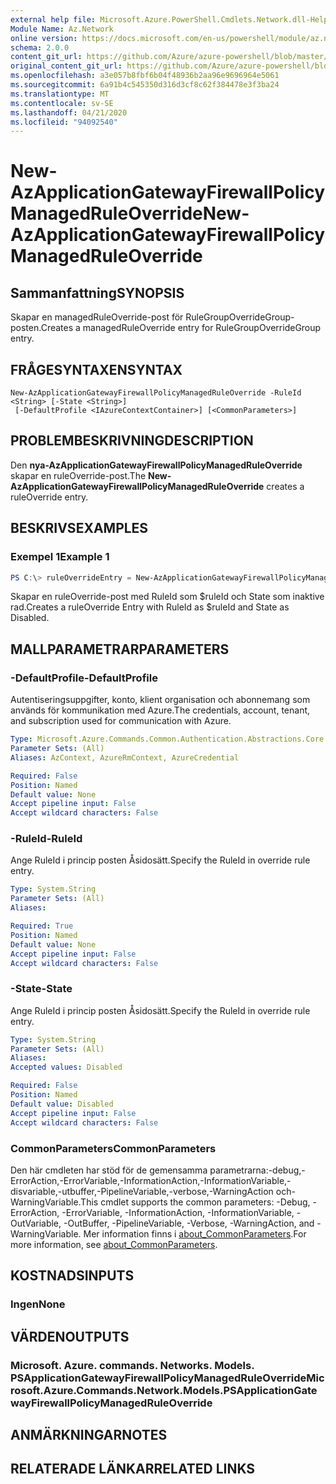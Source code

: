 ```yaml
---
external help file: Microsoft.Azure.PowerShell.Cmdlets.Network.dll-Help.xml
Module Name: Az.Network
online version: https://docs.microsoft.com/en-us/powershell/module/az.network/new-azapplicationgatewayfirewallpolicymanagedruleoverride
schema: 2.0.0
content_git_url: https://github.com/Azure/azure-powershell/blob/master/src/Network/Network/help/New-AzApplicationGatewayFirewallPolicyManagedRuleOverride.md
original_content_git_url: https://github.com/Azure/azure-powershell/blob/master/src/Network/Network/help/New-AzApplicationGatewayFirewallPolicyManagedRuleOverride.md
ms.openlocfilehash: a3e057b8fbf6b04f48936b2aa96e9696964e5061
ms.sourcegitcommit: 6a91b4c545350d316d3cf8c62f384478e3f3ba24
ms.translationtype: MT
ms.contentlocale: sv-SE
ms.lasthandoff: 04/21/2020
ms.locfileid: "94092540"
---
```

# <span data-ttu-id="67acf-101">New-AzApplicationGatewayFirewallPolicyManagedRuleOverride</span><span class="sxs-lookup"><span data-stu-id="67acf-101">New-AzApplicationGatewayFirewallPolicyManagedRuleOverride</span></span>

## <span data-ttu-id="67acf-102">Sammanfattning</span><span class="sxs-lookup"><span data-stu-id="67acf-102">SYNOPSIS</span></span>
<span data-ttu-id="67acf-103">Skapar en managedRuleOverride-post för RuleGroupOverrideGroup-posten.</span><span class="sxs-lookup"><span data-stu-id="67acf-103">Creates a managedRuleOverride entry for RuleGroupOverrideGroup entry.</span></span>

## <span data-ttu-id="67acf-104">FRÅGESYNTAXEN</span><span class="sxs-lookup"><span data-stu-id="67acf-104">SYNTAX</span></span>

```
New-AzApplicationGatewayFirewallPolicyManagedRuleOverride -RuleId <String> [-State <String>]
 [-DefaultProfile <IAzureContextContainer>] [<CommonParameters>]
```

## <span data-ttu-id="67acf-105">PROBLEMBESKRIVNING</span><span class="sxs-lookup"><span data-stu-id="67acf-105">DESCRIPTION</span></span>
<span data-ttu-id="67acf-106">Den **nya-AzApplicationGatewayFirewallPolicyManagedRuleOverride** skapar en ruleOverride-post.</span><span class="sxs-lookup"><span data-stu-id="67acf-106">The **New-AzApplicationGatewayFirewallPolicyManagedRuleOverride** creates a ruleOverride entry.</span></span>

## <span data-ttu-id="67acf-107">BESKRIVS</span><span class="sxs-lookup"><span data-stu-id="67acf-107">EXAMPLES</span></span>

### <span data-ttu-id="67acf-108">Exempel 1</span><span class="sxs-lookup"><span data-stu-id="67acf-108">Example 1</span></span>
```powershell
PS C:\> ruleOverrideEntry = New-AzApplicationGatewayFirewallPolicyManagedRuleOverride -RuleId $ruleId -State Disabled
```

<span data-ttu-id="67acf-109">Skapar en ruleOverride-post med RuleId som $ruleId och State som inaktive rad.</span><span class="sxs-lookup"><span data-stu-id="67acf-109">Creates a ruleOverride Entry with RuleId as $ruleId and State as Disabled.</span></span>

## <span data-ttu-id="67acf-110">MALLPARAMETRAR</span><span class="sxs-lookup"><span data-stu-id="67acf-110">PARAMETERS</span></span>

### <span data-ttu-id="67acf-111">-DefaultProfile</span><span class="sxs-lookup"><span data-stu-id="67acf-111">-DefaultProfile</span></span>
<span data-ttu-id="67acf-112">Autentiseringsuppgifter, konto, klient organisation och abonnemang som används för kommunikation med Azure.</span><span class="sxs-lookup"><span data-stu-id="67acf-112">The credentials, account, tenant, and subscription used for communication with Azure.</span></span>

```yaml
Type: Microsoft.Azure.Commands.Common.Authentication.Abstractions.Core.IAzureContextContainer
Parameter Sets: (All)
Aliases: AzContext, AzureRmContext, AzureCredential

Required: False
Position: Named
Default value: None
Accept pipeline input: False
Accept wildcard characters: False
```

### <span data-ttu-id="67acf-113">-RuleId</span><span class="sxs-lookup"><span data-stu-id="67acf-113">-RuleId</span></span>
<span data-ttu-id="67acf-114">Ange RuleId i princip posten Åsidosätt.</span><span class="sxs-lookup"><span data-stu-id="67acf-114">Specify the RuleId in override rule entry.</span></span>

```yaml
Type: System.String
Parameter Sets: (All)
Aliases:

Required: True
Position: Named
Default value: None
Accept pipeline input: False
Accept wildcard characters: False
```

### <span data-ttu-id="67acf-115">-State</span><span class="sxs-lookup"><span data-stu-id="67acf-115">-State</span></span>
<span data-ttu-id="67acf-116">Ange RuleId i princip posten Åsidosätt.</span><span class="sxs-lookup"><span data-stu-id="67acf-116">Specify the RuleId in override rule entry.</span></span>

```yaml
Type: System.String
Parameter Sets: (All)
Aliases:
Accepted values: Disabled

Required: False
Position: Named
Default value: Disabled
Accept pipeline input: False
Accept wildcard characters: False
```

### <span data-ttu-id="67acf-117">CommonParameters</span><span class="sxs-lookup"><span data-stu-id="67acf-117">CommonParameters</span></span>
<span data-ttu-id="67acf-118">Den här cmdleten har stöd för de gemensamma parametrarna:-debug,-ErrorAction,-ErrorVariable,-InformationAction,-InformationVariable,-disvariable,-utbuffer,-PipelineVariable,-verbose,-WarningAction och-WarningVariable.</span><span class="sxs-lookup"><span data-stu-id="67acf-118">This cmdlet supports the common parameters: -Debug, -ErrorAction, -ErrorVariable, -InformationAction, -InformationVariable, -OutVariable, -OutBuffer, -PipelineVariable, -Verbose, -WarningAction, and -WarningVariable.</span></span> <span data-ttu-id="67acf-119">Mer information finns i [about_CommonParameters](http://go.microsoft.com/fwlink/?LinkID=113216).</span><span class="sxs-lookup"><span data-stu-id="67acf-119">For more information, see [about_CommonParameters](http://go.microsoft.com/fwlink/?LinkID=113216).</span></span>

## <span data-ttu-id="67acf-120">KOSTNADS</span><span class="sxs-lookup"><span data-stu-id="67acf-120">INPUTS</span></span>

### <span data-ttu-id="67acf-121">Ingen</span><span class="sxs-lookup"><span data-stu-id="67acf-121">None</span></span>

## <span data-ttu-id="67acf-122">VÄRDEN</span><span class="sxs-lookup"><span data-stu-id="67acf-122">OUTPUTS</span></span>

### <span data-ttu-id="67acf-123">Microsoft. Azure. commands. Networks. Models. PSApplicationGatewayFirewallPolicyManagedRuleOverride</span><span class="sxs-lookup"><span data-stu-id="67acf-123">Microsoft.Azure.Commands.Network.Models.PSApplicationGatewayFirewallPolicyManagedRuleOverride</span></span>

## <span data-ttu-id="67acf-124">ANMÄRKNINGAR</span><span class="sxs-lookup"><span data-stu-id="67acf-124">NOTES</span></span>

## <span data-ttu-id="67acf-125">RELATERADE LÄNKAR</span><span class="sxs-lookup"><span data-stu-id="67acf-125">RELATED LINKS</span></span>

